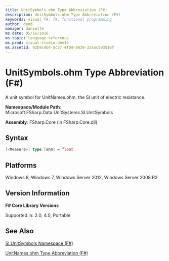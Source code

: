 ```yaml
---
title: UnitSymbols.ohm Type Abbreviation (F#)
description: UnitSymbols.ohm Type Abbreviation (F#)
keywords: visual f#, f#, functional programming
author: dend
manager: danielfe
ms.date: 05/16/2016
ms.topic: language-reference
ms.prod: visual-studio-dev14
ms.assetid: 92b9c4b4-5c27-4fd4-9839-33aac593516f 
---
```


# UnitSymbols.ohm Type Abbreviation (F#)

A unit symbol for UnitNames.ohm, the SI unit of electric resistance.

**Namespace/Module Path**: Microsoft.FSharp.Data.UnitSystems.SI.UnitSymbols

**Assembly**: FSharp.Core (in FSharp.Core.dll)


## Syntax

```fsharp
[<Measure>] type [ohm] = float
```

## Platforms
Windows 8, Windows 7, Windows Server 2012, Windows Server 2008 R2


## Version Information
**F# Core Library Versions**

Supported in: 2.0, 4.0, Portable




## See Also
[SI.UnitSymbols Namespace &#40;F&#35;&#41;](SI.UnitSymbols-Namespace-%5BFSharp%5D.md)

[UnitNames.ohm Type Abbreviation &#40;F&#35;&#41;](UnitNames.ohm-Type-Abbreviation-%5BFSharp%5D.md)

